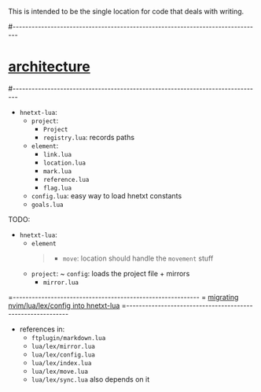 This is intended to be the single location for code that deals with writing.

#-------------------------------------------------------------------------------
# [architecture]()
#-------------------------------------------------------------------------------
- `hnetxt-lua`:
  - `project`:
    - `Project`
    - `registry.lua`: records paths
  - `element`:
    - `link.lua`
    - `location.lua`
    - `mark.lua`
    - `reference.lua`
    - `flag.lua`
  - `config.lua`: easy way to load hnetxt constants
  - `goals.lua`

TODO:
- `hnetxt-lua`:
  - `element`
      > - `move`: location should handle the `movement` stuff
  - `project`:
    ~ `config`: loads the project file + mirrors
    - `mirror.lua`

=-----------------------------------------------------------
= [migrating nvim/lua/lex/config into hnetxt-lua]()
=-----------------------------------------------------------
- references in:
  - `ftplugin/markdown.lua`
  - `lua/lex/mirror.lua`
  - `lua/lex/config.lua`
  - `lua/lex/index.lua`
  - `lua/lex/move.lua`
  - `lua/lex/sync.lua` also depends on it
